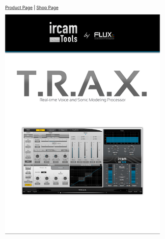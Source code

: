 [Product Page](https://www.flux.audio/project/ircam-trax/) 
| [Shop Page](https://shop.flux.audio/en_US/products/ircam-trax)

![](include/trax_00.PNG)